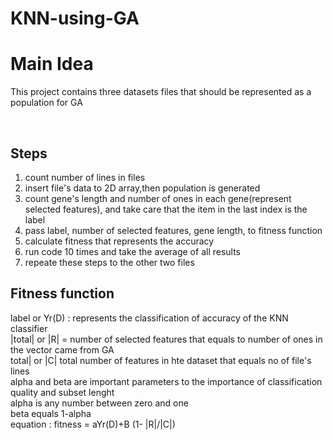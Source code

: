 # KNN-using-GA
<H1>Main Idea</h1>
 <p>This project contains three datasets files that should be represented as a population for GA</p><br> 
<h2>Steps</h2>
    <ol> 
        <li>count number of lines in files</li>
        <li>insert file's data to 2D array,then population is generated</li>
        <li>count gene's length and number of ones in each gene(represent selected features), and take care that the item in the                        last index is the label</li>
        <li>pass label, number of selected features, gene length, to fitness function</li>
        <li>calculate fitness that represents the accuracy</li> 
        <li>run code 10 times and take the average of all results</li>
        <li>repeate these steps to the other two files</li>
    </ol>
        
    
    


<h2>Fitness function </h2>
    <p>label or Yr(D) : represents the classification of accuracy of the KNN classifier <br>
    |total| or |R| = number of selected features that equals to number of ones in the vector came from GA<br>
    total| or |C| total number of features in hte dataset that equals no of file's lines<br>
    alpha and beta are important parameters to the importance of classification quality and subset lenght<br>
    alpha is any number between zero and one<br>
    beta equals 1-alpha<br>
    equation :  fitness = aYr(D)+B (1- |R|/|C|)</p><br>
